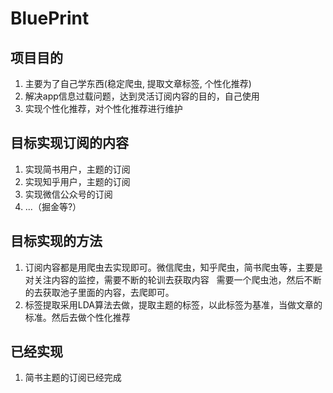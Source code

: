 # BluePrint

## 项目目的

1. 主要为了自己学东西(稳定爬虫, 提取文章标签, 个性化推荐)
2. 解决app信息过载问题，达到灵活订阅内容的目的，自己使用
3. 实现个性化推荐，对个性化推荐进行维护

## 目标实现订阅的内容

1. 实现简书用户，主题的订阅
2. 实现知乎用户，主题的订阅
3. 实现微信公众号的订阅
4. ...（掘金等?）

## 目标实现的方法

1. 订阅内容都是用爬虫去实现即可。微信爬虫，知乎爬虫，简书爬虫等，主要是对关注内容的监控，需要不断的轮训去获取内容
   需要一个爬虫池，然后不断的去获取池子里面的内容，去爬即可。
2. 标签提取采用LDA算法去做，提取主题的标签，以此标签为基准，当做文章的标准。然后去做个性化推荐

## 已经实现

1. 简书主题的订阅已经完成
